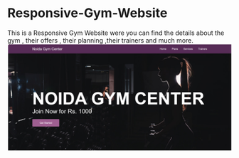 # Responsive-Gym-Website
This is a Responsive Gym Website were you can find the details about the gym ,  their offers , their planning ,their trainers and much more.
![Screenshot 2022-04-30 231251](https://github.com/akshep/Noida-Gym-Center/blob/main/images/Screenshot%202024-03-22%20115232.png)
